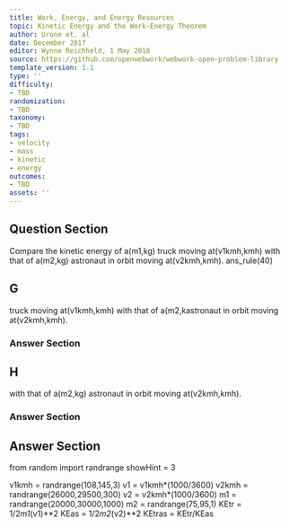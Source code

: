 ```yaml
---
title: Work, Energy, and Energy Resources
topic: Kinetic Energy and the Work-Energy Theorem
author: Urone et. al
date: December 2017
editor: Wynne Reichheld, 1 May 2018
source: https://github.com/openwebwork/webwork-open-problem-library
template_version: 1.1
type: ''
difficulty:
- TBD
randomization:
- TBD
taxonomy:
- TBD
tags:
- velocity
- mass
- kinetic
- energy
outcomes:
- TBD
assets: ''
---
```


## Question Section 

Compare the kinetic energy of a(m1,kg) truck moving at(v1kmh,kmh) with that of a(m2,kg) astronaut in orbit moving at(v2kmh,kmh).
ans_rule(40)

## G
truck moving at(v1kmh,kmh) with that of a(m2,kastronaut in orbit moving at(v2kmh,kmh).
### Answer Section
## H
with that of a(m2,kg) astronaut in orbit moving at(v2kmh,kmh).
### Answer Section


## Answer Section

from random import randrange
showHint = 3

v1kmh = randrange(108,145,3)
v1 = v1kmh*(1000/3600)
v2kmh = randrange(26000,29500,300)
v2 = v2kmh*(1000/3600)
m1 = randrange(20000,30000,1000)
m2 = randrange(75,95,1)
KEtr = 1/2*m1*(v1)**2
KEas = 1/2*m2*(v2)**2
KEtras = KEtr/KEas